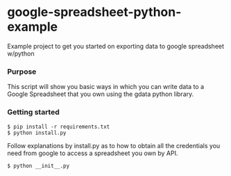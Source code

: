 google-spreadsheet-python-example
=================================

Example project to get you started on exporting data to google spreadsheet w/python

### Purpose
This script will show you basic ways in which you can write data to a Google Spreadsheet that you own using the gdata python library.

### Getting started
```
$ pip install -r requirements.txt
$ python install.py 
```
Follow explanations by install.py as to how to obtain all the credentials you need from google to access a spreadsheet you own by API.
```
$ python __init__.py
```
